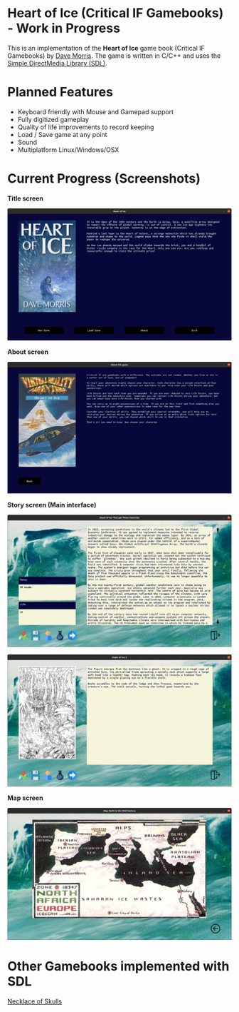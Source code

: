 # Heart of Ice (Critical IF Gamebooks) - Work in Progress

This is an implementation of the **Heart of Ice** game book (Critical IF Gamebooks) by [Dave Morris](https://fabledlands.blogspot.com/). The game is written in C/C++ and uses the [Simple DirectMedia Library (SDL)](https://www.libsdl.org/).

# Planned Features

- Keyboard friendly with Mouse and Gamepad support
- Fully digitized gameplay
- Quality of life improvements to record keeping
- Load / Save game at any point
- Sound
- Multiplatform Linux/Windows/OSX

# Current Progress (Screenshots)

**Title screen**

![Title Screen](/screenshots/title-screen.png)

**About screen**

![About Screen](/screenshots/about-screen.png)

**Story screen (Main interface)**

![Story Screen](/screenshots/story-screen.png)

![Story with Large Art](/screenshots/story-screen-splash.png)

**Map screen**

![Map Screen](/screenshots/map-screen.png)

# Other Gamebooks implemented with SDL

[Necklace of Skulls](https://www.github.com/daelsepara/sdl-skulls)